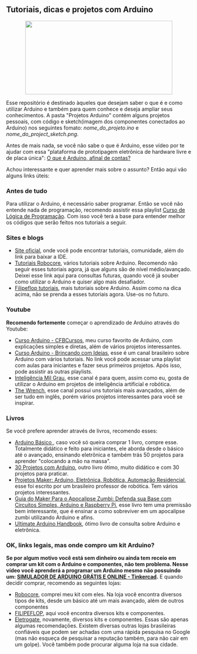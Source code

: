 ## Tutoriais, dicas e projetos com Arduino

<p align="center">
  <img width="400" height="200" src="https://media.giphy.com/media/v4sOCVX9Dhsv6/giphy.gif">
</p>

Esse repositório é destinado àqueles que desejam saber o que é e como utilizar Arduino e também para quem conhece e deseja ampliar seus conhecimentos.
A pasta "Projetos Arduino" contém alguns projetos pessoais, com código e sketch(imagem dos componentes conectados ao Arduino) nos seguintes fomato: *nome_do_projeto.ino* e *nome_do_project_sketch.png*.

Antes de mais nada, se você não sabe o que é Arduino, esse vídeo por te ajudar com essa "plataforma de prototipagem eletrônica de hardware livre e de placa única":
[O que é Arduino, afinal de contas?](https://www.youtube.com/watch?v=sv9dDtYnE1g&t=140s)

Achou interessante e quer aprender mais sobre o assunto? Então aqui vão alguns links úteis:

### Antes de tudo
Para utilizar o Arduino, é necessário saber programar. Então se você não entende nada de programação, recomendo assistir essa playlist [Curso de Lógica de Programação](https://www.youtube.com/watch?v=8mei6uVttho&list=PLHz_AreHm4dmSj0MHol_aoNYCSGFqvfXV). Com isso você terá a base para entender melhor os códigos que serão feitos nos tutoriais a seguir.

### Sites e blogs
* [Site oficial](https://www.arduino.cc/), onde você pode encontrar tutoriais, comunidade, além do link para baixar a IDE.
* [Tutoriais Robocore](https://www.robocore.net/tutoriais), vários tutoriais sobre Arduino. Recomendo não seguir esses tutoriais agora, já que alguns são de nível médio/avançado. Deixei esse link aqui para consultas futuras, quando você já souber como utilizar o Arduino e quiser algo mais desafiador.
* [Filipeflop tutoriais](https://www.filipeflop.com/blog/category/arduino/), mais tutoriais sobre Arduino. Assim como na dica acima, não se prenda a esses tutoriais agora. Use-os no futuro.

### Youtube
**Recomendo fortemente** começar o aprendizado de Arduino através do Youtube:
* [Curso Arduino - CFBCursos](https://www.youtube.com/watch?v=Vuof27YELEI&list=PLx4x_zx8csUgWBTvA-fluHV970SzDJRBw), meu curso favorito de Arduino, com explicações simples e diretas, além de vários projetos interessantes.
* [Curso Arduino - Brincando com Ideias](https://www.youtube.com/watch?v=rCILKZPG0Kg&list=PL7CjOZ3q8fMc3OmT7gD7N6sLLFfXsXGZi), esse é um canal brasileiro sobre Arduino com vários tutoriais. No link você pode acessar uma playlist com aulas para iniciantes e fazer seus primeiros projetos. Após isso, pode assistir as outras playlists.
* [Inteligência Mil Grau](https://www.youtube.com/channel/UCQy7CQvtuGSKp-2VGtmTAuQ), esse canal é para quem, assim como eu, gosta de utilizar o Arduino em projetos de inteligência artificial e robótica.
* [The Wrench](https://www.youtube.com/channel/UC92-zm0B8vLq-mtJtSHnrJQ/search?query=arduino), esse canal possui uns tutoriais mais avançados, além de ser tudo em inglês, porém vários projetos interessantes para você se inspirar.

### Livros
Se você prefere aprender através de livros, recomendo esses:
* [Arduino Básico ](https://www.amazon.com.br/Arduino-B%C3%A1sico-Michael-McRoberts/dp/8575224042/ref=sr_1_1?__mk_pt_BR=%C3%85M%C3%85%C5%BD%C3%95%C3%91&dchild=1&keywords=arduino&qid=1591138445&sr=8-1), caso você só queira comprar 1 livro, compre esse. Totalmente didático e feito para iniciantes, ele aborda desde o básico até o avançado, ensinando eletrônica e também trás 50 projetos para aprender "colocando a mão na massa".
* [30 Projetos com Arduino](https://www.amazon.com.br/Projetos-com-Arduino-Simon-Monk/dp/858260162X/ref=sr_1_3?__mk_pt_BR=%C3%85M%C3%85%C5%BD%C3%95%C3%91&dchild=1&keywords=arduino&qid=1591138445&sr=8-3), outro livro ótimo, muito didático e com 30 projetos para praticar.
* [Projetos Maker: Arduino, Eletrônica, Robótica, Automação Residencial](https://www.amazon.com.br/Projetos-Maker-Eletr%C3%B4nica-Automa%C3%A7%C3%A3o-Residencial/dp/8575227041/ref=sr_1_41?__mk_pt_BR=%C3%85M%C3%85%C5%BD%C3%95%C3%91&dchild=1&keywords=arduino&qid=1591138795&sr=8-41), esse foi escrito por um brasileiro professor de robótica. Tem vários projetos interessantes.
* [Guia do Maker Para o Apocalipse Zumbi: Defenda sua Base com Circuitos Simples, Arduino e Raspberry Pi](https://www.amazon.com.br/Guia-Maker-Para-Apocalipse-Zumbi/dp/8575224700/ref=pd_sbs_14_15?_encoding=UTF8&pd_rd_i=8575224700&pd_rd_r=a1293845-0337-4a3d-810f-e635cbebff06&pd_rd_w=Cww3x&pd_rd_wg=Wu6f3&pf_rd_p=27be8476-6095-40f6-b57d-3e82cf55061c&pf_rd_r=NYCY2R56KEQ1PJ8E1J29&psc=1&refRID=NYCY2R56KEQ1PJ8E1J29), esse livro tem uma premissão bem interessante, que é ensinar a como sobreviver em um apocalipse zumbi utilizando Arduino e afins.
* [Ultimate Arduino Handbook](https://github.com/olavomendes/arduino-dicas-tutoriais/blob/master/Ultimate%20Arduino%20Handbook%20Neurohackers%20Edition%20v1.0.pdf), ótimo livro de consulta sobre Arduino e eletrônica.

### OK, links legais, mas onde compro um kit Arduino?
**Se por algum motivo você está sem dinheiro ou ainda tem receio em comprar um kit com o Arduino e componentes, não tem problema. Nesse vídeo você aprenderá a programar um Arduino mesmo não possuindo um: [SIMULADOR DE ARDUINO GRÁTIS E ONLINE - Tinkercad](https://www.youtube.com/watch?v=j7ePCEKYKyQ).**
E quando decidir comprar, recomendo as seguintes lojas:
* [Robocore](https://www.robocore.net/), comprei meu kit com eles. Na loja você encontra diversos tipos de kits, desde um básico até um mais avançado, além de outros componentes
* [FILIPEFLOP](https://www.filipeflop.com/), aqui você encontra diversos kits e componentes.
* [Eletrogate](https://www.eletrogate.com/), novamente, diversos kits e componentes.
Essas são apenas algumas recomendações. Existem diversas outras lojas brasileiras confiáveis que podem ser achadas com uma rápida pesquisa no Google (mas não esqueça de pesquisar a reputação também, para não cair em um golpe). Você também pode procurar alguma loja na sua cidade.

